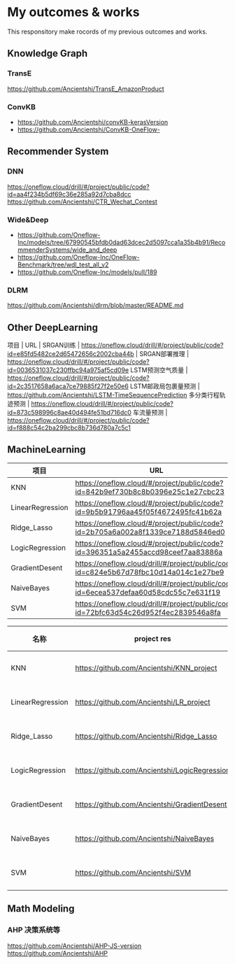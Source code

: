 # My outcomes & works

This responsitory make rocords of my previous outcomes and works.

## Knowledge Graph

### TransE
https://github.com/Ancientshi/TransE_AmazonProduct


### ConvKB

- https://github.com/Ancientshi/convKB-kerasVersion
- https://github.com/Ancientshi/ConvKB-OneFlow-

## Recommender System

### DNN

https://oneflow.cloud/drill/#/project/public/code?id=aa4f234b5df69c36e285a92d7cba8dcc
https://github.com/Ancientshi/CTR_Wechat_Contest

### Wide&Deep

- https://github.com/Oneflow-Inc/models/tree/67990545bfdb0dad63dcec2d5097cca1a35b4b91/RecommenderSystems/wide_and_deep
- https://github.com/Oneflow-Inc/OneFlow-Benchmark/tree/wdl_test_all_v2
- https://github.com/Oneflow-Inc/models/pull/189

### DLRM

https://github.com/Ancientshi/dlrm/blob/master/README.md


## Other DeepLearning

项目 | URL |
SRGAN训练 | https://oneflow.cloud/drill/#/project/public/code?id=e85fd5482ce2d65472656c2002cba44b |
SRGAN部署推理 | https://oneflow.cloud/drill/#/project/public/code?id=0036531037c230ffbc94a975af5cd09e
LSTM预测空气质量 | https://oneflow.cloud/drill/#/project/public/code?id=2c3517658a6aca7ce79885f27f2e50e6
LSTM邮政局包裹量预测 | https://github.com/Ancientshi/LSTM-TimeSequencePrediction
多分类行程轨迹预测 | https://oneflow.cloud/drill/#/project/public/code?id=873c598996c8ae40d494fe51bd716dc0
车流量预测 | https://oneflow.cloud/drill/#/project/public/code?id=f888c54c2ba299cbc8b736d780a7c5c1

## MachineLearning

项目      |URL   | 
--------|-------|
KNN    |https://oneflow.cloud/#/project/public/code?id=842b9ef730b8c8b0396e25c1e27cbc23  | 
LinearRegression    |https://oneflow.cloud/#/project/public/code?id=9b5b91796aa45f05f4672495fc41b62a  | 
Ridge_Lasso    | https://oneflow.cloud/#/project/public/code?id=2b705a6a002a8f1339ce7188d5846ed0  | 
LogicRegression    | https://oneflow.cloud/#/project/public/code?id=396351a5a2455accd98ceef7aa83886a  |
GradientDesent    | https://oneflow.cloud/drill/#/project/public/code?id=c824e5b67d78fbc10d14a014c1e27be9 |  
NaiveBayes|https://oneflow.cloud/drill/#/project/public/code?id=6ecea537defaa60d58cdc55c7e631f19|
SVM|https://oneflow.cloud/drill/#/project/public/code?id=72bfc63d54c26d952f4ec2839546a8fa |

|名称|project res| 作者   | 
--------|-------|------------|
KNN| https://github.com/Ancientshi/KNN_project |石韵虓  |
LinearRegression | https://github.com/Ancientshi/LR_project |石韵虓  |
Ridge_Lasso   | https://github.com/Ancientshi/Ridge_Lasso |石韵虓  |
LogicRegression   | https://github.com/Ancientshi/LogicRegression  |石韵虓  |
GradientDesent  | https://github.com/Ancientshi/GradientDesent |石韵虓  |
NaiveBayes  |https://github.com/Ancientshi/NaiveBayes |石韵虓  |石韵虓|
SVM |https://github.com/Ancientshi/SVM |石韵虓  |

## Math Modeling 

### AHP 决策系统等

https://github.com/Ancientshi/AHP-JS-version
https://github.com/Ancientshi/AHP
